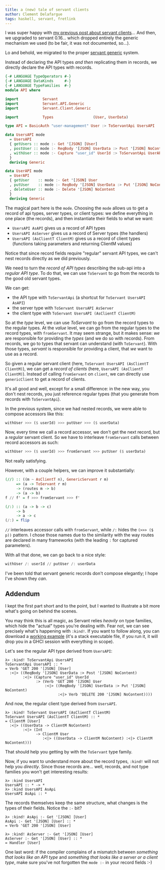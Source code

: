```yaml
---
title: a (new) tale of servant clients
author: Clement Delafargue
tags: haskell, servant, fretlink
---
```


I was super happy with [my previous post about servant clients](../posts/2018-12-27-a-tale-of-servant-clients.html)… And then, we upgraded to servant
0.16… which dropped entirely the generic mechanism we used (to be fair, it was not documented, so…).

Lo and behold, we migrated to the proper [servant generic](http://hackage.haskell.org/package/servant-0.16.2/docs/Servant-API-Generic.html) system.

Instead of declaring the API types _and then_ replicating them in records,
we directly declare the API types with records.

```haskell
{-# LANGUAGE TypeOperators #-}
{-# LANGUAGE DataKinds     #-}
{-# LANGUAGE TypeFamilies  #-}
module API where

import           Servant
import           Servant.API.Generic
import           Servant.Client.Generic

import           Types                  (User, UserData)

type API = BasicAuth "user-management" User :> ToServantApi UsersAPI

data UsersAPI mode
  = UsersAPI
  { getUsers :: mode :- Get '[JSON] [User]
  , postUser :: mode :- ReqBody '[JSON] UserData :> Post '[JSON] NoContent
  , withUser :: mode :- Capture "user_id" UserId :> ToServantApi UserAPI
  }
  deriving Generic

data UserAPI mode
  = UserAPI
  { getUser    :: mode :- Get '[JSON] User
  , putUser    :: mode :- ReqBody '[JSON] UserData :> Put '[JSON] NoContent
  , deleteUser :: mode :- Delete '[JSON] NoContent
  }
  deriving Generic
```

The magical part here is the `mode`. Choosing the `mode` allows us to get a record
of api types, server types, or client types: we define everything in one place
(the records), and then instantiate their fields to what we want:

- `UsersAPI AsAPI` gives us a record of API types
- `UsersAPI AsServer` gives us a record of Server types (the handlers)
- `UsersAPI (AsClientT ClientM)` gives us a record of client types
   (functions taking parameters and returning ClientM values)

Notice that since record fields require "regular" servant API types, we can't
nest records directly as we did previously.

We need to turn the _record of API types_ describing the sub-api into a
_regular API type_.  To do that, we can use `ToServant` to go from the
records to the good old servant types.

We can get:

- the API type with `ToServantApi` (a shortcut for `ToServant UsersAPI AsAPI`)
- the server type with `ToServant UsersAPI AsServer`
- the client type with `ToServant UsersAPI (AsClientT ClientM)`

So at the _type_ level, we can use _ToServant_ to go from the record types
to the regular types. At the _value_ level, we can go from the regular types
to the record types, with `fromServant`. It may seem strange, but it makes
sense: _we_ are responsible for providing the _types_ (and we do so with
records). From records, we go to types that servant can understand (with
`ToServant`). With those types, _servant_ is responsible for providing a
client, that _we_ want to use as a record.

So given a regular servant client (here, `ToServant UsersAPI (AsClientT
ClientM)`), we can get a _record of clients_ (here, `UsersAPI (AsClientT
ClientM)`). Instead of calling `fromServant` on `client`, we can directly use
`genericClient` to get a record of clients.

It's all good and well, except for a small difference: in the new way, you
don't nest records, you just reference regular types (that you generate from
records with `ToServantApi`).

In the previous system, since we had nested records, we were able to compose
accessors like this: 

```haskell
withUser >>> ($ userId) >>> putUser >>> ($ userData)
```

Now, every time we call a record accessor, we don't get the next record,
but a _regular_ servant client. So we have to interleave `fromServant` calls
between record accessors as such:

```haskell
withUser >>> ($ userId) >>> fromServant >>> putUser ($ userData)
```

Not really satisfying.

However, with a couple helpers, we can improve it substantially:

```haskell
(//) :: ((m ~ AsClientT n), GenericServant r m)
     => (a -> ToServant r m)
     -> (routes m -> b)
     -> (a -> b)
f // f' = f >>> fromServant >>> f'

(/:) :: (a -> b -> c)
     -> b
     -> a -> c
(/:) = flip
```

`//` interleaves accessor calls with `fromServant`, while `/:` hides the `(>>>
($ p))` pattern. I chose those names due to the similarity with the way routes
are declared in many frameworks (with the leading `:` for captured parameters).

With all that done, we can go back to a nice style:

```haskell
withUser /: userId // putUser /: userData
```

I've been told that servant generic records don't compose elegantly;
I hope I've shown they _can_.

## Addendum

I kept the first part short and to the point, but I wanted to illustrate a
bit more what's going on behind the scenes.

You may think this is all magic, as Servant relies _heavily_ on type families,
which hide the "actual" types you're dealing with. Fear not, we can see
precisely what's happening with `:kind!`. If you want to follow along, you can
download a [working example](../files/servant-client.hs) (it's a stack executable
file, if you run it, it will drop you in a GHCI session with everything in scope).

Let's see the regular API type derived from `UsersAPI`:

```
λ> :kind! ToServantApi UsersAPI
ToServantApi UsersAPI :: *
= Verb 'GET 200 '[JSON] [User]
  :<|> ((ReqBody '[JSON] UserData :> Post '[JSON] NoContent)
        :<|> (Capture "user_id" UserId
              :> (Verb 'GET 200 '[JSON] User
                  :<|> ((ReqBody '[JSON] UserData :> Put '[JSON] NoContent)
                        :<|> Verb 'DELETE 200 '[JSON] NoContent))))
```

And now, the regular client type derived from `UsersAPI`.

```
λ> :kind! ToServant UsersAPI (AsClientT ClientM)
ToServant UsersAPI (AsClientT ClientM) :: *
= ClientM [User]
  :<|> ((UserData -> ClientM NoContent)
        :<|> (Int
              -> ClientM User
                 :<|> ((UserData -> ClientM NoContent) :<|> ClientM NoContent)))
```

That should help you getting by with the `ToServant` type family.

Now, if you want to understand more about the record types, `:kind!` will
not help you _directly_. Since those records are… well, records, and not
type families you won't get interesting results:

```
λ> :kind UsersAPI
UsersAPI :: * -> *
λ> :kind UsersAPI AsApi
UsersAPI AsApi :: *
```

The records themselves keep the same structure, what changes is the types
of their fields. Notice the `:-` bit?

```
λ> :kind! AsApi :- Get '[JSON] [User]
AsApi :- Get '[JSON] [User] :: *
= Verb 'GET 200 '[JSON] [User]

λ> :kind! AsServer :- Get '[JSON] [User]
AsServer :- Get '[JSON] [User] :: *
= Handler [User]
```

One last word: if the compiler complains of a mismatch between _something that
looks like an API type_ and _something that looks like a server or a client
type_, make sure you've not forgotten the `mode :-` in your record fields :-)
